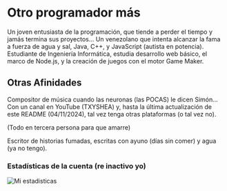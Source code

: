 # Otro programador más
Un joven entusiasta de la programación, que tiende a perder el tiempo y jamás termina sus proyectos... Un venezolano que intenta alcanzar la fama a fuerza de agua y sal, Java, C++, y JavaScript (autista en potencia). Estudiante de Ingeniería Informática, estudia desarrollo web básico, el marco de Node.js, y la creación de juegos con el motor Game Maker.

## Otras Afinidades
Compositor de música cuando las neuronas (las POCAS) le dicen Simón... Con un canal en YouTube (TXYSHEA) y, hasta la última actualización de este README (04/11/2024), tal vez tenga otras plataformas (o tal vez no).

(Todo en tercera persona para que amarre)

Escritor de historias fumadas, escritas con ayuno (días sin comer) y agua (ya no tengo).

### Estadísticas de la cuenta (re inactivo yo)
![Mi estadisticas](https://github-readme-stats.vercel.app/api?username=RetrogisusDEV&theme=merko&show_icons=true)
